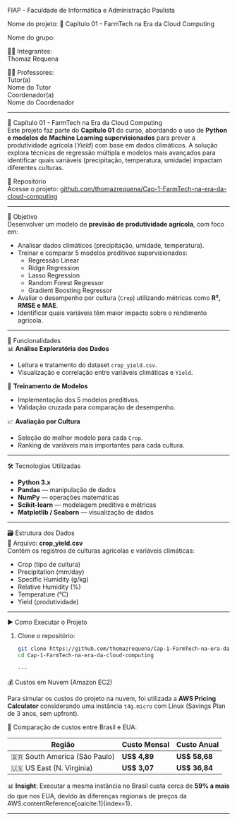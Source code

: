 FIAP - Faculdade de Informática e Administração Paulista  

Nome do projeto: 🌱 Capítulo 01 - FarmTech na Era da Cloud Computing  

Nome do grupo:  

👨‍🎓 Integrantes:  
Thomaz Requena  

👩‍🏫 Professores:  
Tutor(a)  
Nome do Tutor  
Coordenador(a)  
Nome do Coordenador  

---

🌱 Capítulo 01 - FarmTech na Era da Cloud Computing  
Este projeto faz parte do **Capítulo 01** do curso, abordando o uso de **Python e modelos de Machine Learning supervisionados** para prever a produtividade agrícola (*Yield*) com base em dados climáticos. A solução explora técnicas de regressão múltipla e modelos mais avançados para identificar quais variáveis (precipitação, temperatura, umidade) impactam diferentes culturas.  

🔗 Repositório  
Acesse o projeto: [github.com/thomazrequena/Cap-1-FarmTech-na-era-da-cloud-computing](https://github.com/thomazrequena/Cap-1-FarmTech-na-era-da-cloud-computing)  

---

🎯 Objetivo  
Desenvolver um modelo de **previsão de produtividade agrícola**, com foco em:  
- Analisar dados climáticos (precipitação, umidade, temperatura).  
- Treinar e comparar 5 modelos preditivos supervisionados:  
  - Regressão Linear  
  - Ridge Regression  
  - Lasso Regression  
  - Random Forest Regressor  
  - Gradient Boosting Regressor  
- Avaliar o desempenho por cultura (`Crop`) utilizando métricas como **R², RMSE e MAE**.  
- Identificar quais variáveis têm maior impacto sobre o rendimento agrícola.  

---

🧩 Funcionalidades  
📊 **Análise Exploratória dos Dados**  
- Leitura e tratamento do dataset `crop_yield.csv`.  
- Visualização e correlação entre variáveis climáticas e `Yield`.  

🤖 **Treinamento de Modelos**  
- Implementação dos 5 modelos preditivos.  
- Validação cruzada para comparação de desempenho.  

📈 **Avaliação por Cultura**  
- Seleção do melhor modelo para cada `Crop`.  
- Ranking de variáveis mais importantes para cada cultura.  

---

🛠️ Tecnologias Utilizadas  
- **Python 3.x**  
- **Pandas** — manipulação de dados  
- **NumPy** — operações matemáticas  
- **Scikit-learn** — modelagem preditiva e métricas  
- **Matplotlib / Seaborn** — visualização de dados  

---

🗃️ Estrutura dos Dados  
📄 Arquivo: **crop_yield.csv**  
Contém os registros de culturas agrícolas e variáveis climáticas:  
- Crop (tipo de cultura)  
- Precipitation (mm/day)  
- Specific Humidity (g/kg)  
- Relative Humidity (%)  
- Temperature (°C)  
- Yield (produtividade)  

---

▶️ Como Executar o Projeto  
1. Clone o repositório:  
   ```bash
   git clone https://github.com/thomazrequena/Cap-1-FarmTech-na-era-da-cloud-computing.git
   cd Cap-1-FarmTech-na-era-da-cloud-computing

   ---

💰 Custos em Nuvem (Amazon EC2)

Para simular os custos do projeto na nuvem, foi utilizada a **AWS Pricing Calculator** considerando uma instância `t4g.micro` com Linux (Savings Plan de 3 anos, sem upfront).

📍 Comparação de custos entre Brasil e EUA:

| Região                  | Custo Mensal | Custo Anual |
|-------------------------|--------------|-------------|
| 🇧🇷 South America (São Paulo) | **US$ 4,89**   | **US$ 58,68** |
| 🇺🇸 US East (N. Virginia)     | **US$ 3,07**   | **US$ 36,84** |

📊 **Insight**: Executar a mesma instância no Brasil custa cerca de **59% a mais** do que nos EUA, devido às diferenças regionais de preços da AWS:contentReference[oaicite:1]{index=1}.

---

